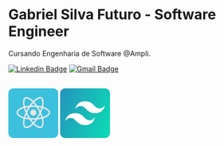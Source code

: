 # Gabriel Silva Futuro - Software Engineer


Cursando Engenharia de Software @Ampli.


[![Linkedin Badge](https://img.shields.io/badge/-Gabriel%20Silva-42D3FF?style=flat-square&logo=Linkedin&logoColor=white&link=https://www.linkedin.com/in/gabriels5g/)](https://www.linkedin.com/in/gabriels5g/) 
[![Gmail Badge](https://img.shields.io/badge/-gabrielspxls@gmail.com-42D3FF?style=flat-square&logo=Gmail&logoColor=white&link=mailto:gabrielspxls@gmail.com)](mailto:gabrielspxls@gmail.com)

<div style="display: inline_block"><br>
<img align="center" alt="reactjs" width="" src="./assets/reactjs.svg">
  <img align="center" alt="tailwindcss" width="" src="./assets/tailwind.svg">
</div

 

